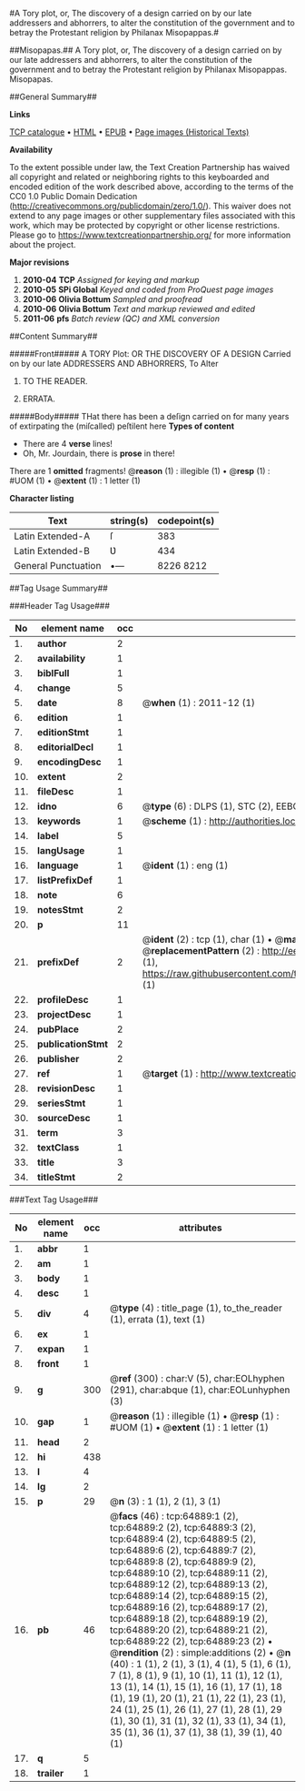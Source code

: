 #A Tory plot, or, The discovery of a design carried on by our late addressers and abhorrers, to alter the constitution of the government and to betray the Protestant religion by Philanax Misopappas.#

##Misopapas.##
A Tory plot, or, The discovery of a design carried on by our late addressers and abhorrers, to alter the constitution of the government and to betray the Protestant religion by Philanax Misopappas.
Misopapas.

##General Summary##

**Links**

[TCP catalogue](http://www.ota.ox.ac.uk/tcp/)  • 
[HTML](http://tei.it.ox.ac.uk/tcp/Texts-HTML/free/A62/A62982.html)  • 
[EPUB](http://tei.it.ox.ac.uk/tcp/Texts-EPUB/free/A62/A62982.epub) • 
[Page images (Historical Texts)](https://historicaltexts.jisc.ac.uk/eebo-12636782e)

**Availability**

To the extent possible under law, the Text Creation Partnership has waived all copyright and related or neighboring rights to this keyboarded and encoded edition of the work described above, according to the terms of the CC0 1.0 Public Domain Dedication (http://creativecommons.org/publicdomain/zero/1.0/). This waiver does not extend to any page images or other supplementary files associated with this work, which may be protected by copyright or other license restrictions. Please go to https://www.textcreationpartnership.org/ for more information about the project.

**Major revisions**

1. __2010-04__ __TCP__ *Assigned for keying and markup*
1. __2010-05__ __SPi Global__ *Keyed and coded from ProQuest page images*
1. __2010-06__ __Olivia Bottum__ *Sampled and proofread*
1. __2010-06__ __Olivia Bottum__ *Text and markup reviewed and edited*
1. __2011-06__ __pfs__ *Batch review (QC) and XML conversion*

##Content Summary##

#####Front#####
A TORY Plot: OR THE DISCOVERY OF A DESIGN Carried on by our late ADDRESSERS AND ABHORRERS, To Alter 
1. TO THE READER.

1. ERRATA.

#####Body#####
THat there has been a deſign carried on for many years of extirpating the (miſcalled) peſtilent here
**Types of content**

  * There are 4 **verse** lines!
  * Oh, Mr. Jourdain, there is **prose** in there!

There are 1 **omitted** fragments! 
 @__reason__ (1) : illegible (1)  •  @__resp__ (1) : #UOM (1)  •  @__extent__ (1) : 1 letter (1)

**Character listing**


|Text|string(s)|codepoint(s)|
|---|---|---|
|Latin Extended-A|ſ|383|
|Latin Extended-B|Ʋ|434|
|General Punctuation|•—|8226 8212|

##Tag Usage Summary##

###Header Tag Usage###

|No|element name|occ|attributes|
|---|---|---|---|
|1.|__author__|2||
|2.|__availability__|1||
|3.|__biblFull__|1||
|4.|__change__|5||
|5.|__date__|8| @__when__ (1) : 2011-12 (1)|
|6.|__edition__|1||
|7.|__editionStmt__|1||
|8.|__editorialDecl__|1||
|9.|__encodingDesc__|1||
|10.|__extent__|2||
|11.|__fileDesc__|1||
|12.|__idno__|6| @__type__ (6) : DLPS (1), STC (2), EEBO-CITATION (1), OCLC (1), VID (1)|
|13.|__keywords__|1| @__scheme__ (1) : http://authorities.loc.gov/ (1)|
|14.|__label__|5||
|15.|__langUsage__|1||
|16.|__language__|1| @__ident__ (1) : eng (1)|
|17.|__listPrefixDef__|1||
|18.|__note__|6||
|19.|__notesStmt__|2||
|20.|__p__|11||
|21.|__prefixDef__|2| @__ident__ (2) : tcp (1), char (1)  •  @__matchPattern__ (2) : ([0-9\-]+):([0-9IVX]+) (1), (.+) (1)  •  @__replacementPattern__ (2) : http://eebo.chadwyck.com/downloadtiff?vid=$1&page=$2 (1), https://raw.githubusercontent.com/textcreationpartnership/Texts/master/tcpchars.xml#$1 (1)|
|22.|__profileDesc__|1||
|23.|__projectDesc__|1||
|24.|__pubPlace__|2||
|25.|__publicationStmt__|2||
|26.|__publisher__|2||
|27.|__ref__|1| @__target__ (1) : http://www.textcreationpartnership.org/docs/. (1)|
|28.|__revisionDesc__|1||
|29.|__seriesStmt__|1||
|30.|__sourceDesc__|1||
|31.|__term__|3||
|32.|__textClass__|1||
|33.|__title__|3||
|34.|__titleStmt__|2||


###Text Tag Usage###

|No|element name|occ|attributes|
|---|---|---|---|
|1.|__abbr__|1||
|2.|__am__|1||
|3.|__body__|1||
|4.|__desc__|1||
|5.|__div__|4| @__type__ (4) : title_page (1), to_the_reader (1), errata (1), text (1)|
|6.|__ex__|1||
|7.|__expan__|1||
|8.|__front__|1||
|9.|__g__|300| @__ref__ (300) : char:V (5), char:EOLhyphen (291), char:abque (1), char:EOLunhyphen (3)|
|10.|__gap__|1| @__reason__ (1) : illegible (1)  •  @__resp__ (1) : #UOM (1)  •  @__extent__ (1) : 1 letter (1)|
|11.|__head__|2||
|12.|__hi__|438||
|13.|__l__|4||
|14.|__lg__|2||
|15.|__p__|29| @__n__ (3) : 1 (1), 2 (1), 3 (1)|
|16.|__pb__|46| @__facs__ (46) : tcp:64889:1 (2), tcp:64889:2 (2), tcp:64889:3 (2), tcp:64889:4 (2), tcp:64889:5 (2), tcp:64889:6 (2), tcp:64889:7 (2), tcp:64889:8 (2), tcp:64889:9 (2), tcp:64889:10 (2), tcp:64889:11 (2), tcp:64889:12 (2), tcp:64889:13 (2), tcp:64889:14 (2), tcp:64889:15 (2), tcp:64889:16 (2), tcp:64889:17 (2), tcp:64889:18 (2), tcp:64889:19 (2), tcp:64889:20 (2), tcp:64889:21 (2), tcp:64889:22 (2), tcp:64889:23 (2)  •  @__rendition__ (2) : simple:additions (2)  •  @__n__ (40) : 1 (1), 2 (1), 3 (1), 4 (1), 5 (1), 6 (1), 7 (1), 8 (1), 9 (1), 10 (1), 11 (1), 12 (1), 13 (1), 14 (1), 15 (1), 16 (1), 17 (1), 18 (1), 19 (1), 20 (1), 21 (1), 22 (1), 23 (1), 24 (1), 25 (1), 26 (1), 27 (1), 28 (1), 29 (1), 30 (1), 31 (1), 32 (1), 33 (1), 34 (1), 35 (1), 36 (1), 37 (1), 38 (1), 39 (1), 40 (1)|
|17.|__q__|5||
|18.|__trailer__|1||
